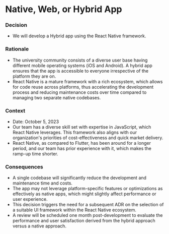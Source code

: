 # Native, Web, or Hybrid App

### Decision

- We will develop a Hybrid app using the React Native framework.

### Rationale

- The university community consists of a diverse user base having different mobile operating systems (iOS and Android). A hybrid app ensures that the app is accessible to everyone irrespective of the platform they are on.
- React Native is a mature framework with a rich ecosystem, which allows for code reuse across platforms, thus accelerating the development process and reducing maintenance costs over time compared to managing two separate native codebases.

### Context

- Date: October 5, 2023
- Our team has a diverse skill set with expertise in JavaScript, which React Native leverages. This framework also aligns with our organization's priorities of cost-effectiveness and quick market delivery.
- React Native, as compared to Flutter, has been around for a longer period, and our team has prior experience with it, which makes the ramp-up time shorter.

### Consequences

- A single codebase will significantly reduce the development and maintenance time and costs.
- The app may not leverage platform-specific features or optimizations as effectively as native apps, which might slightly affect performance or user experience.
- This decision triggers the need for a subsequent ADR on the selection of a suitable UI framework within the React Native ecosystem.
- A review will be scheduled one month post-development to evaluate the performance and user satisfaction derived from the hybrid approach versus a native approach.
